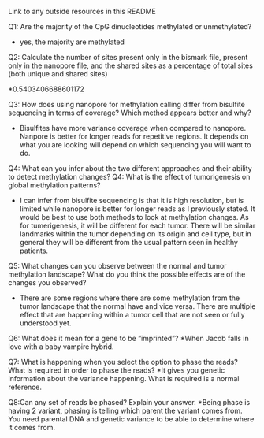 Link to any outside resources in this README


Q1: Are the majority of the CpG dinucleotides methylated or unmethylated?
* yes, the majority are methylated

Q2: Calculate the number of sites present only in the bismark file, present only in the nanopore file, and the shared sites as a percentage of total sites (both unique and shared sites)

*0.5403406688601172

Q3: How does using nanopore for methylation calling differ from bisulfite sequencing in terms of coverage? Which method appears better and why?
* Bisulfites have more variance coverage when compared to nanopore. Nanpore is better for longer reads for repetitive regions. It depends on what you are looking will depend on which sequencing you will want to do.

Q4: What can you infer about the two different approaches and their ability to detect methylation changes? Q4: What is the effect of tumorigenesis on global methylation patterns?
 * I can infer from bisulfite sequencing is that it is high resolution, but is limited while nanopore is better for longer reads as I previously stated. It  would be best to use both methods to look at methylation changes. 
 As for tumerigenesis, it will be different for each tumor. There will be similar landmarks within the tumor depending on its origin and cell type, but in general they will be different from the usual pattern seen in healthy patients.
 
Q5: What changes can you observe between the normal and tumor methylation landscape? What do you think the possible effects are of the changes you observed?
* There are some regions where there are some methylation from the tumor landscape that the normal have and vice versa. There are multiple effect that are happening within a tumor cell that are not seen or fully understood yet.
  
Q6: What does it mean for a gene to be “imprinted”? 
*When Jacob falls in love with a baby vampire hybrid. 
  
Q7: What is happening when you select the option to phase the reads? What is required in order to phase the reads?
*It gives you genetic information about the variance happening. What is required is a normal reference. 
  
Q8:Can any set of reads be phased? Explain your answer.
*Being phase is having 2 variant, phasing is telling which parent the variant comes from. You need parental DNA and genetic variance to be able to determine where it comes from.